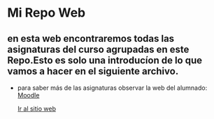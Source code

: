 # Mi Repo Web 

##  en esta web encontraremos todas las asignaturas del curso agrupadas en este Repo.Esto es solo una introducíon de lo que vamos a hacer en el siguiente archivo.

* para saber más de las asignaturas observar la web del alumnado:
   [Moodle](https://educacionadistancia.juntadeandalucia.es/centros/cadiz/mod/assign/view.php?id=158740)

   [Ir al sitio web](https://github.com/Mvjaime04/Digitalizaci-n_DAM/blob/main/MI%20Repo%20web.md)
